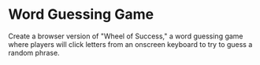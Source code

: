 # Word Guessing Game
 Create a browser version of "Wheel of Success," a word guessing game where players will click letters from an onscreen keyboard to try to guess a random phrase.
